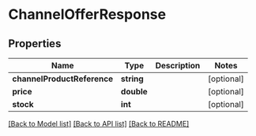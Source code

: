 # ChannelOfferResponse

## Properties
Name | Type | Description | Notes
------------ | ------------- | ------------- | -------------
**channelProductReference** | **string** |  | [optional] 
**price** | **double** |  | [optional] 
**stock** | **int** |  | [optional] 

[[Back to Model list]](../README.md#documentation-for-models) [[Back to API list]](../README.md#documentation-for-api-endpoints) [[Back to README]](../README.md)


